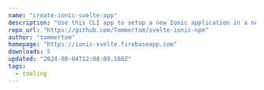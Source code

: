 ```yaml
---
name: "create-ionic-svelte-app"
description: "Use this CLI app to setup a new Ionic application in a new SvelteKit project."
repo_url: "https://github.com/Tommertom/svelte-ionic-npm"
author: "tommertom"
homepage: "https://ionic-svelte.firebaseapp.com"
downloads: 5
updated: "2024-08-04T12:00:09.160Z"
tags: 
  - tooling
---
```

